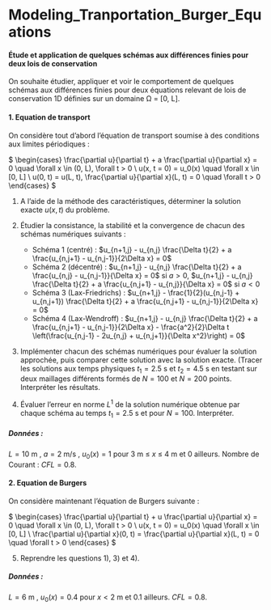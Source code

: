 # Modeling_Tranportation_Burger_Equations
#### Étude et application de quelques schémas aux différences finies pour deux lois de conservation

On souhaite étudier, appliquer et voir le comportement de quelques schémas aux différences finies pour deux équations relevant de lois de conservation 1D définies sur un domaine Ω = [0, L].

#### 1. Equation de transport
On considère tout d’abord l’équation de transport soumise à des conditions aux limites périodiques :

$
\begin{cases}
\frac{\partial u}{\partial t} + a \frac{\partial u}{\partial x} = 0 \quad \forall x \in (0, L), \forall t > 0 \\
u(x, t = 0) = u_0(x) \quad \forall x \in [0, L] \\
u(0, t) = u(L, t), \frac{\partial u}{\partial x}(L, t) = 0 \quad \forall t > 0
\end{cases}
$

1. A l’aide de la méthode des caractéristiques, déterminer la solution exacte $u(x, t)$ du problème.

2. Étudier la consistance, la stabilité et la convergence de chacun des schémas numériques suivants :
   - Schéma 1 (centré) : $u_{n+1,j} - u_{n,j} \frac{\Delta t}{2} + a \frac{u_{n,j+1} - u_{n,j-1}}{2\Delta x} = 0$
   - Schéma 2 (décentré) : $u_{n+1,j} - u_{n,j} \frac{\Delta t}{2} + a \frac{u_{n,j} - u_{n,j-1}}{\Delta x} = 0$ si $a > 0$, $u_{n+1,j} - u_{n,j} \frac{\Delta t}{2} + a \frac{u_{n,j+1} - u_{n,j}}{\Delta x} = 0$ si $a < 0$
   - Schéma 3 (Lax-Friedrichs) : $u_{n+1,j} - \frac{1}{2}(u_{n,j-1} + u_{n,j+1}) \frac{\Delta t}{2} + a \frac{u_{n,j+1} - u_{n,j-1}}{2\Delta x} = 0$
   - Schéma 4 (Lax-Wendroff) : $u_{n+1,j} - u_{n,j} \frac{\Delta t}{2} + a \frac{u_{n,j+1} - u_{n,j-1}}{2\Delta x} - \frac{a^2}{2}\Delta t \left(\frac{u_{n,j-1} - 2u_{n,j} + u_{n,j+1}}{\Delta x^2}\right) = 0$

3. Implémenter chacun des schémas numériques pour évaluer la solution approchée, puis comparer cette solution avec la solution exacte. (Tracer les solutions aux temps physiques $t_1 = 2.5$ s et $t_2 = 4.5$ s en testant sur deux maillages différents formés de $N = 100$ et $N = 200$ points. Interpréter les résultats.

4. Évaluer l’erreur en norme $L^1$ de la solution numérique obtenue par chaque schéma au temps $t_1 = 2.5$ s et pour $N = 100$. Interpréter.

##### Données :
$L = 10$ m , $a = 2$ m/s , $u_0(x) = 1$ pour $3$ m ≤ $x$ ≤ $4$ m et $0$ ailleurs.
Nombre de Courant : $CFL = 0.8$.

#### 2. Equation de Burgers
On considère maintenant l’équation de Burgers suivante :

$
\begin{cases}
\frac{\partial u}{\partial t} + u \frac{\partial u}{\partial x} = 0 \quad \forall x \in (0, L), \forall t > 0 \\
u(x, t = 0) = u_0(x) \quad \forall x \in [0, L] \\
\frac{\partial u}{\partial x}(0, t) = \frac{\partial u}{\partial x}(L, t) = 0 \quad \forall t > 0
\end{cases}
$

5. Reprendre les questions 1), 3) et 4).

##### Données :
$L = 6$ m , $u_0(x) = 0.4$ pour $x < 2$ m et $0.1$ ailleurs. $CFL = 0.8$.
